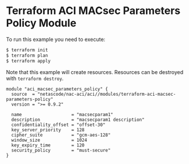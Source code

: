 <!-- BEGIN_TF_DOCS -->
# Terraform ACI MACsec Parameters Policy Module

To run this example you need to execute:

```bash
$ terraform init
$ terraform plan
$ terraform apply
```

Note that this example will create resources. Resources can be destroyed with `terraform destroy`.

```hcl
module "aci_macsec_parameters_policy" {
  source  = "netascode/nac-aci/aci//modules/terraform-aci-macsec-parameters-policy"
  version = ">= 0.9.2"

  name                   = "macsecparam1"
  description            = "macsecparam1 description"
  confidentiality_offset = "offset-30"
  key_server_priority    = 128
  cipher_suite           = "gcm-aes-128"
  window_size            = 1024
  key_expiry_time        = 120
  security_policy        = "must-secure"
}
```
<!-- END_TF_DOCS -->